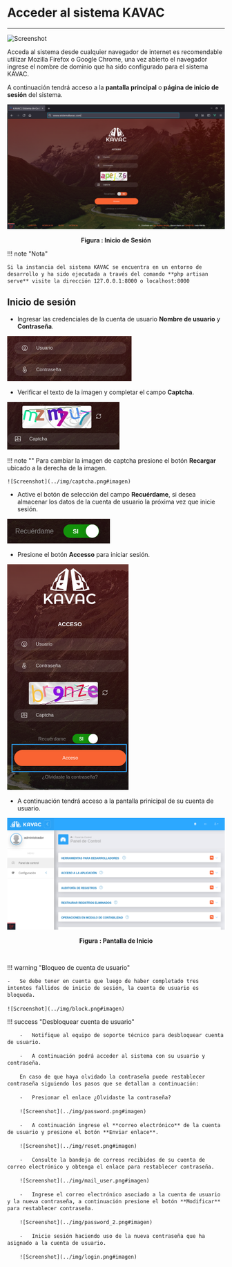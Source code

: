 # Acceder al sistema KAVAC  
**************************

![Screenshot](../img/logokavac.png#imagen)

Acceda al sistema desde cualquier navegador de internet es recomendable utilizar Mozilla Firefox o Google Chrome, una vez abierto el navegador ingrese el nombre de dominio que ha sido configurado para el sistema KAVAC.

A continuación tendrá acceso a la **pantalla principal** o **página de inicio de sesión** del sistema.

![Screenshot](../img/figure_42.png#imagen)<div style="text-align: center;font-weight: bold"> Figura : Inicio de Sesión</div>

!!! note "Nota"

    Si la instancia del sistema KAVAC se encuentra en un entorno de desarrollo y ha sido ejecutada a través del comando **php artisan serve** visite la dirección 127.0.0.1:8000 o localhost:8000

## Inicio de sesión 

-   Ingresar las credenciales de la cuenta de usuario **Nombre de usuario** y **Contraseña**. 

![Screenshot](../img/user_data.png#imagen)

-   Verificar el texto de la imagen y completar el campo **Captcha**.

![Screenshot](../img/captcha_2.png#imagen)

!!! note ""
    Para cambiar la imagen de captcha presione el botón **Recargar** ubicado a la derecha de la imagen. 

    ![Screenshot](../img/captcha.png#imagen)

-   Active el botón de selección del campo **Recuérdame**, si desea almacenar los datos de la cuenta de usuario la próxima vez que inicie sesión.    

![Screenshot](../img/remember.png#imagen)

-   Presione el botón **Accesso** para iniciar sesión.

![Screenshot](../img/login.png#imagen)


-   A continuación tendrá acceso a la pantalla prinicipal de su cuenta de usuario.

![Screenshot](../img/figure_56.png#imagen)<div style="text-align: center;font-weight: bold"> Figura : Pantalla de Inicio</div>

<br/>

!!! warning "Bloqueo de cuenta de usuario"
    
    -   Se debe tener en cuenta que luego de haber completado tres intentos fallidos de inicio de sesión, la cuenta de usuario es bloqueda. 

    ![Screenshot](../img/block.png#imagen)

!!! success "Desbloquear cuenta de usuario"

        -   Notifique al equipo de soporte técnico para desbloquear cuenta de usuario. 

        -   A continuación podrá acceder al sistema con su usuario y contraseña.  
        
        En caso de que haya olvidado la contraseña puede restablecer contraseña siguiendo los pasos que se detallan a continuación: 

        -   Presionar el enlace ¿Olvidaste la contraseña?

        ![Screenshot](../img/password.png#imagen)

        -   A continuación ingrese el **correo electrónico** de la cuenta de usuario y presione el botón **Enviar enlace**.

        ![Screenshot](../img/reset.png#imagen)

        -   Consulte la bandeja de correos recibidos de su cuenta de correo electrónico y obtenga el enlace para restablecer contraseña. 

        ![Screenshot](../img/mail_user.png#imagen)

        -   Ingrese el correo electrónico asociado a la cuenta de usuario y la nueva contraseña, a continuación presione el botón **Modificar** para restablecer contraseña.  

        ![Screenshot](../img/password_2.png#imagen)

        -   Inicie sesión haciendo uso de la nueva contraseña que ha asignado a la cuenta de usuario. 

        ![Screenshot](../img/login.png#imagen)

